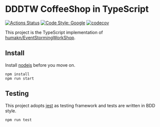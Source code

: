 # DDDTW CoffeeShop in TypeScript

[![Actions Status](https://github.com/FongX777/dddtw-coffeeshoip-typescript/workflows/CI/badge.svg)](https://github.com/FongX777/dddtw-coffeeshoip-typescript/actions) [![Code Style: Google](https://img.shields.io/badge/code%20style-google-blueviolet.svg)](https://github.com/google/gts) [![codecov](https://img.shields.io/codecov/c/github/FongX777/dddtw-coffeeshop-typescript.svg?color=blue&style=plastic)](https://codecov.io/gh/FongX777/dddtw-coffeeshop-typescript)

This project is the TypeScript implementation of [humakn/EventStormingWorkShop](https://github.com/humank/EventStormingWorkShop).

## Install

Install [nodejs](https://nodejs.org/en/) before you move on.

```shell
npm install
npm run start
```

## Testing

This project adopts [jest](https://jestjs.io/docs/en/getting-started) as testing framework and tests are
written in BDD style.

```shell
npm run test
```
